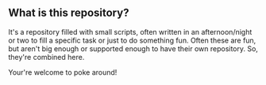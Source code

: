 What is this repository?
----

It's a repository filled with small scripts, often written in an 
afternoon/night or two to fill a specific task or just to do something 
fun. Often these are fun, but aren't big enough or supported enough to 
have their own repository. So, they're combined here.

Your're welcome to poke around!
